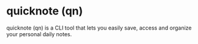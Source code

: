 # quicknote (qn)

quicknote (qn) is a CLI tool that lets you easily save, access and organize your personal daily notes.
